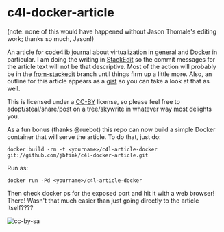 c4l-docker-article
==================
(note: none of this would have happened without Jason Thomale's editing work; thanks so much, Jason!)


An article for [code4lib journal](http://journal.code4lib.org/) about virtualization in general and [Docker](http://docker.io) in particular. I am doing the writing in [StackEdit](https://stackedit.io) so the commit messages for the article text will not be that descriptive. Most of the action will probably be in the [from-stackedit](https://github.com/jbfink/c4l-docker-article/tree/from-stackedit) branch until things firm up a little more. Also, an outline for this article appears as a [gist](https://gist.github.com/jbfink/8789677) so you can take a look at that as well. 

This is licensed under a [CC-BY](http://creativecommons.org/licenses/by/2.5/ca/) license, so please feel free to adopt/steal/share/post on a tree/skywrite in whatever way most delights you.

As a fun bonus (thanks @ruebot) this repo can now build a simple Docker container that will serve the article. To do that, just do:

```
docker build -rm -t <yourname>/c4l-article-docker git://github.com/jbfink/c4l-docker-article.git
```

Run as:

```
docker run -Pd <yourname>/c4l-article-docker
```

Then check docker ps for the exposed port and hit it with a web browser! There! Wasn't that much easier than just going directly to the article itself????



![cc-by-sa](http://i.creativecommons.org/l/by-sa/3.0/88x31.png)
